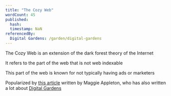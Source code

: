 ```yaml
---
title: "The Cozy Web"
wordCount: 45
published:
  hash: 
  timestamp: NaN
referencedBy:
  Digital Gardens: /garden/digital-gardens
---
```


The Cozy Web is an extension of the dark forest theory of the Internet

It refers to the part of the web that is not web indexable

This part of the web is known for not typically having ads or marketers

Popularized by [this article](https://maggieappleton.com/cozy-web) written by Maggie Appleton, who has also written a lot about [Digital Gardens](/garden/digital-gardens)